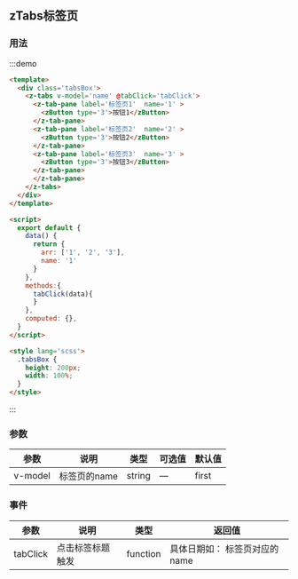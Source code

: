 ## zTabs标签页


### 用法


:::demo 
```html
<template>
  <div class='tabsBox'>
    <z-tabs v-model='name' @tabClick='tabClick'>
      <z-tab-pane label='标签页1'  name='1' >
        <zButton type='3'>按钮1</zButton>
      </z-tab-pane>
      <z-tab-pane label='标签页2'  name='2' >
        <zButton type='3'>按钮2</zButton>
      </z-tab-pane>
      <z-tab-pane label='标签页3'  name='3' >
        <zButton type='3'>按钮3</zButton>
      </z-tab-pane>
      </z-tab-pane>
    </z-tabs>
  </div>
</template>

<script>
  export default {
    data() {
      return {
        arr: ['1', '2', '3'],
        name: '1'
      }
    },
    methods:{
      tabClick(data){
      }
    },
    computed: {},
  }
</script>

<style lang='scss'>
  .tabsBox {
    height: 200px;
    width: 100%;
  }
</style>

```
:::


### 参数
| 参数      | 说明          | 类型      | 可选值                           | 默认值  |
|---------- |-------------- |---------- |--------------------------------  |-------- |
| v-model | 标签页的name | string | — | first |

### 事件
| 参数      | 说明          | 类型      | 返回值  |
|---------- |-------------- |----------  |-------- |
| tabClick | 点击标签标题触发 | function |  具体日期如： 标签页对应的name |

